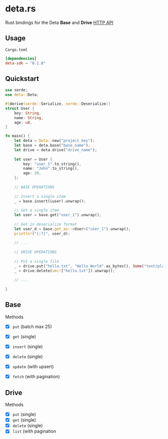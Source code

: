 # deta.rs
Rust bindings for the Deta **Base** and **Drive** [HTTP API](https://deta.space/docs/en/build/reference/http-api#content)

## Usage

`Cargo.toml`

```toml
[dependencies]
deta-sdk = "0.1.0"
```

## Quickstart

```rust
use serde;
use deta::Deta;

#[derive(serde::Serialize, serde::Deserialize)]
struct User {
    key: String,
    name: String,
    age: u8,
}

fn main() {
    let deta = Deta::new("project_key");
    let base = deta.base("base_name");
    let drive = deta.drive("drive_name");
    
    let user = User {
        key: "user_1".to_string(),
        name: "John".to_string(),
        age: 20,
    };
    
    // BASE OPERATIONS
    
    // Insert a single item
    _ = base.insert(&user).unwrap();
    
    // Get a single item
    let user = base.get("user_1").unwrap();
    
    // Get in deserialize format
    let user_d = base.get_as::<User>("user_1").unwrap();
    println!("{:?}", user_d);
    
    // ... 
    
    // DRIVE OPERATIONS
    
    // Put a single file
    _ = drive.put("hello.txt", "Hello World".as_bytes(), Some("text/plain")).unwrap();
    _ = drive.delete(vec!["hello.txt"]).unwrap();
    
    // ... 
    
}


```

## Base
Methods
- [x] `put` (batch max 25)
- [X] `get` (single)
- [X] `insert` (single)
- [X] `delete` (single)
- [X] `update` (with upsert)
- [X] `fetch` (with pagination)
  
  
## Drive
Methods
- [X] `put` (single)
- [X] `get` (single)
- [X] `delete` (single)
- [X] `list` (with pagination
